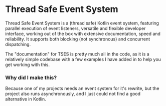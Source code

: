 # Thread Safe Event System
Thread Safe Event System is a (thread safe) Kotlin event system, featuring parallel execution of event listeners, versatile and flexible developer interface, working out of the box with extensive documentation, speed and reliability. It supports both blocking (not synchronous) and concurrent dispatching.

The "documentation" for TSES is pretty much all in the code, as it is a relatively simple codebase with a few examples I have added in to help you get working with this.

### Why did I make this?
Because one of my projects needs an event system for it's rewrite, but the project also runs asynchronously, and I just could not find a good alternative in Kotlin.
